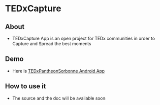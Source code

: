 # TEDxCapture

## About
- TEDxCapture App is an open project for TEDx communities in order to Capture and Spread the best moments

## Demo
- Here is [TEDxPantheonSorbonne Android App](https://play.google.com/store/apps/details?id=com.tedxcapture.tedxpantheonsorbonne)

## How to use it
- The source and the doc will be available soon
